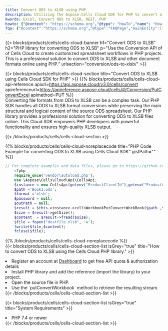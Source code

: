 ```yaml
---
title: Convert ODS to XLSB using PHP 
description: Utilizing the Aspose.Cells Cloud SDK for PHP to convert a ODS format file to a XLSB format file. 
kwords: Excel, Convert ODS to XLSB, REST, PHP
howto: {"@context": "https://schema.org","@type": "HowTo","name": "How to convert ODS to XLSB using the Cells Cloud PHP library.","description": "How to convert ODS to XLSB using the Cells Cloud PHP library.","image": {"@type": "ImageObject"},"url": "/php/conversion/ods-to-xlsb/","step": [{ "@type": "HowToStep","name": "How to convert ODS to XLSB using the Cells Cloud PHP library. step 1", "image": {"@type": "ImageObject",},"url": "/php/conversion/ods-to-xlsb/","text": "Register an account at <a href='https://dashboard.aspose.cloud/'>Dashboard</a> to get free API quota & authorization details",},{ "@type": "HowToStep","name": "How to convert ODS to XLSB using the Cells Cloud PHP library. step 1", "image": {"@type": "ImageObject",},"url": "/php/conversion/ods-to-xlsb/","text": "Install PHP library and add the reference (import the library) to your project.",},{ "@type": "HowToStep","name": "How to convert ODS to XLSB using the Cells Cloud PHP library. step 1", "image": {"@type": "ImageObject",},"url": "/php/conversion/ods-to-xlsb/","text": "Open the source file in PHP.",},{ "@type": "HowToStep","name": "How to convert ODS to XLSB using the Cells Cloud PHP library. step 1", "image": {"@type": "ImageObject",},"url": "/php/conversion/ods-to-xlsb/","text": "Use the `putConvertWorkbook` method to retrieve the resulting stream.",}, ],"supply": {"@type": "HowToSupply","name": "document"},"tool": [{"@type": "HowToTool","name": "phpstorm, Visual Studio Code, Eclipse"},{"@type": "HowToTool","name": "Aspose Cells"}],"totalTime": "PT6M"}
fqa: {"@context":"https://schema.org","@type":"FAQPage","mainEntity":[{"@type":"Question","name":"Why convert file formats in C# using REST API?","acceptedAnswer":{"@type":"Answer","text":"Documents are encoded in many ways, and some files may be incompatible with the software you use. To open and read such files, just convert them to appropriate file formats.<br/><ol><li>Install .NET SDK and add the reference (import the library) to your project.</li><li>Open the source file in C# using REST API.</li><li>Call the PutConvertWorkbookRequest() method, passing an output filename with required extension.</li><li>Get the result of conversion as a separate file.</li></ol>"}},{"@type":"Question","name":"What file formats can I convert with your C# library?","acceptedAnswer":{"@type":"Answer","text":"We support a variety of file formats for conversion using .NET library, including XLSX, Excel, xls , PDF, CSV, HTML, Markdown, XML, PNG, JPG, TIFF, Json, TXT and many more."}},{"@type":"Question","name":"What is the maximum allowed file size for conversion using this .NET library?","acceptedAnswer":{"@type":"Answer","text":"There are no file size limits for format conversions using .NET library."}}]}
---
```



{{< blocks/products/cells/cells-cloud-banner h1="Convert ODS to XLSB" h2="PHP library for converting ODS to XLSB" p="Use the Conversion API of of Cells Cloud to create customized spreadsheet workflows in PHP projects. This is a professional solution to convert ODS to XLSB and other document formats online using PHP." urlsection="conversion/ods-to-xlsb/" >}}

{{< blocks/products/cells/cells-cloud-section  title="Convert ODS to XLSB using Cells Cloud SDK for PHP" >}}
{{% blocks/products/cells/cells-cloud-api-reference  apiurl=https://api.aspose.cloud/v3.0/cells/convert  apireferenceurl=https://apireference.aspose.cloud/cells/#/Conversion/PutConvertExcel  apimethod=PUT %}}
<br/>
Converting file formats from ODS to XLSB can be a complex task. Our PHP SDK handles all ODS to XLSB format conversions while preserving the main structural and logical content of the source ODS spreadsheet. Our PHP library provides a professional solution for converting ODS to XLSB files online. This Cloud SDK empowers PHP developers with powerful functionality and ensures high-quality XLSB output.

{{< /blocks/products/cells/cells-cloud-section >}}

{{% blocks/products/cells/cells-cloud-noreplacecode title="PHP Code Example for converting ODS to XLSB using Cells Cloud SDK" gistPath="" %}}
 
```php
// For complete examples and data files, please go to https://github.com/aspose-cells-cloud/aspose-cells-cloud-php/
    <?php
    require_once('vendor\autoload.php');
    use \Aspose\Cells\Cloud\Api\CellsApi;
    $instance = new CellsApi(getenv("ProductClientId"),getenv("ProductClientSecret"));
    $path ='Book1.ods';    
    $format ='xlsb';
    $password = null;
    $outPath = null;      
    $result = $this->instance->cellsWorkbookPutConvertWorkBook($path ,$format, $password,  $outPath);
    $size = $result->getSize();
    $content  = $result->fread($size);
    $file = fopen("destfile.xlsb", 'w');
    fwrite($file,$content);
    fclose($file);
```
 
{{% /blocks/products/cells/cells-cloud-noreplacecode  %}}
<br/>
{{< blocks/products/cells/cells-cloud-section-list isGrey="true"  title="How to convert ODS to XLSB using the Cells Cloud PHP library." >}}
<li>Register an account at <a href="https://dashboard.aspose.cloud/">Dashboard</a> to get free API quota & authorization details</li>
<li>Install PHP library and add the reference (import the library) to your project.</li>
<li>Open the source file in PHP.</li>
<li>Use the `putConvertWorkbook` method to retrieve the resulting stream.</li>
{{< /blocks/products/cells/cells-cloud-section-list >}}

{{< blocks/products/cells/cells-cloud-section-list isGrey="true"  title="System Requirements" >}}
<li>PHP 7.4 or newer</li>
{{< /blocks/products/cells/cells-cloud-section-list >}}
